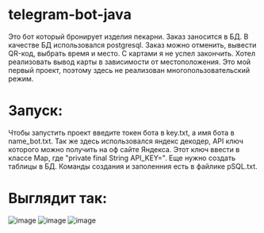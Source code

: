 # telegram-bot-java
Это бот который бронирует изделия пекарни. Заказ заносится в БД. В качестве БД использовался postgresql. Заказ можно отменить, вывести QR-код, выбрать время и место. С картами я не успел закончить. Хотел реализовать вывод карты в зависимости от местоположения.
Это мой первый проект, поэтому здесь не реализован многопользовательский режим.
# Запуск:
Чтобы запустить проект введите токен бота в key.txt, а имя бота в name_bot.txt. Так же здесь использовался яндекс декодер, API ключ которого можно получить на оф сайте Яндекса. Этот ключ ввести в классе Map, где "private final String API_KEY=". Еще нужно создать таблицы в БД. Команды создания и заполенния есть в файлике pSQL.txt.
# Выглядит так:
![image](https://user-images.githubusercontent.com/78921497/230628244-47272db0-30d1-4fbc-bb80-f3cb2f2124a5.png)
![image](https://user-images.githubusercontent.com/78921497/230628383-b015af64-1193-4762-b274-2bcbf1189fcc.png)
![image](https://user-images.githubusercontent.com/78921497/230628397-1a4bd3f4-44ba-41f2-af48-e60d0b4b390d.png)
